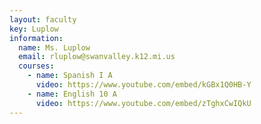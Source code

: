 ```yaml
---
layout: faculty
key: Luplow
information:
  name: Ms. Luplow
  email: rluplow@swanvalley.k12.mi.us
  courses:
    - name: Spanish I A
      video: https://www.youtube.com/embed/kGBx1Q0HB-Y
    - name: English 10 A
      video: https://www.youtube.com/embed/zTghxCwIQkU
---
```

